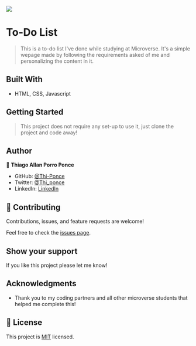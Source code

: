 ![](https://img.shields.io/badge/Microverse-blueviolet)

# To-Do List

> This is a to-do list I've done while studying at Microverse. It's a simple wepage made by following the requirements asked of me and personalizing the content in it.


## Built With

- HTML, CSS, Javascript

## Getting Started

> This project does not require any set-up to use it, just clone the project and code away!

## Author

👤 **Thiago Allan Porro Ponce**

- GitHub: [@Thi-Ponce](https://github.com/Thi-Ponce)
- Twitter: [@Thi_ponce](https://twitter.com/Thi_ponce)
- LinkedIn: [LinkedIn](https://linkedin.com/in/thiago-ponce)


## 🤝 Contributing

Contributions, issues, and feature requests are welcome!

Feel free to check the [issues page](../../issues/).

## Show your support

If you like this project please let me know!

## Acknowledgments

- Thank you to my coding partners and all other microverse students that helped me complete this!

## 📝 License

This project is [MIT](./MIT.md) licensed.
